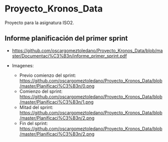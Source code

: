 # Proyecto_Kronos_Data


Proyecto para la asignatura ISO2.



## Informe planificación del primer sprint

  - https://github.com/oscargomeztoledano/Proyecto_Kronos_Data/blob/master/Documentaci%C3%B3n/informe_primer_sprint.pdf
  
  - Imagenes:
  
      - Previo comienzo del sprint: https://github.com/oscargomeztoledano/Proyecto_Kronos_Data/blob/master/Planificaci%C3%B3n/0.png
      - Comienzo del sprint: https://github.com/oscargomeztoledano/Proyecto_Kronos_Data/blob/master/Planificaci%C3%B3n/1.png
      - Mitad del sprint: https://github.com/oscargomeztoledano/Proyecto_Kronos_Data/blob/master/Planificaci%C3%B3n/2.png
      - Fin del sprint: https://github.com/oscargomeztoledano/Proyecto_Kronos_Data/blob/master/Planificaci%C3%B3n/2.png
